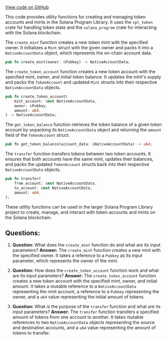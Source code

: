 [View code on GitHub](https://github.com/solana-labs/solana-program-library/token-swap/program/fuzz/src/native_token.rs)

This code provides utility functions for creating and managing token accounts and mints in the Solana Program Library. It uses the `spl_token` crate for handling token state and the `solana_program` crate for interacting with the Solana blockchain.

The `create_mint` function creates a new token mint with the specified owner. It initializes a `Mint` struct with the given owner and packs it into a `NativeAccountData` object, which represents the on-chain account data.

```rust
pub fn create_mint(owner: &Pubkey) -> NativeAccountData;
```

The `create_token_account` function creates a new token account with the specified mint, owner, and initial token balance. It updates the mint's supply and packs the `TokenAccount` and updated `Mint` structs into their respective `NativeAccountData` objects.

```rust
pub fn create_token_account(
    mint_account: &mut NativeAccountData,
    owner: &Pubkey,
    amount: u64,
) -> NativeAccountData;
```

The `get_token_balance` function retrieves the token balance of a given token account by unpacking its `NativeAccountData` object and returning the `amount` field of the `TokenAccount` struct.

```rust
pub fn get_token_balance(account_data: &NativeAccountData) -> u64;
```

The `transfer` function transfers tokens between two token accounts. It ensures that both accounts have the same mint, updates their balances, and packs the updated `TokenAccount` structs back into their respective `NativeAccountData` objects.

```rust
pub fn transfer(
    from_account: &mut NativeAccountData,
    to_account: &mut NativeAccountData,
    amount: u64,
);
```

These utility functions can be used in the larger Solana Program Library project to create, manage, and interact with token accounts and mints on the Solana blockchain.
## Questions: 
 1. **Question:** What does the `create_mint` function do and what are its input parameters?
   **Answer:** The `create_mint` function creates a new mint with the specified owner. It takes a reference to a `Pubkey` as its input parameter, which represents the owner of the mint.

2. **Question:** How does the `create_token_account` function work and what are its input parameters?
   **Answer:** The `create_token_account` function creates a new token account with the specified mint, owner, and initial amount. It takes a mutable reference to a `NativeAccountData` representing the mint account, a reference to a `Pubkey` representing the owner, and a `u64` value representing the initial amount of tokens.

3. **Question:** What is the purpose of the `transfer` function and what are its input parameters?
   **Answer:** The `transfer` function transfers a specified amount of tokens from one account to another. It takes mutable references to two `NativeAccountData` objects representing the source and destination accounts, and a `u64` value representing the amount of tokens to transfer.